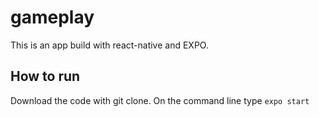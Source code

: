 # gameplay
This is an app build with react-native and EXPO.



## How to run
Download the code with git clone.
On the command line type 
```expo start```

